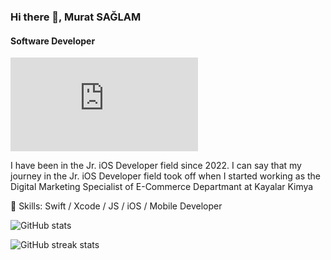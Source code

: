 ### Hi there 👋, Murat SAĞLAM
#### Software Developer
![Jr. iOS Developer](https://files.fm/thumb_show.php?i=fg4h7rak6)

I have been in the Jr. iOS Developer field since 2022.
I can say that my journey in the Jr. iOS Developer field took off when I started working as the Digital Marketing Specialist of E-Commerce Departmant at Kayalar Kimya

🔭 Skills: Swift / Xcode / JS / iOS / Mobile Developer


![GitHub stats](https://github-readme-stats.vercel.app/api?username=muratsaaglam&show_icons=true)  

![GitHub streak stats](https://github-readme-streak-stats.herokuapp.com/?user=muratsaaglam)  
